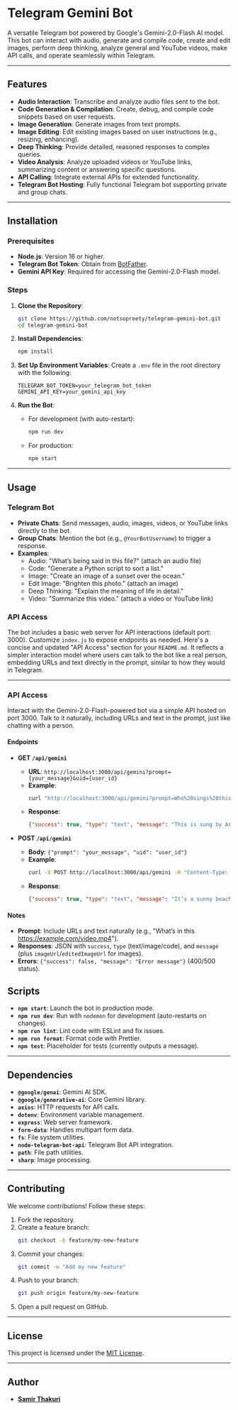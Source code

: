 # Telegram Gemini Bot
A versatile Telegram bot powered by Google's Gemini-2.0-Flash AI model. This bot can interact with audio, generate and compile code, create and edit images, perform deep thinking, analyze general and YouTube videos, make API calls, and operate seamlessly within Telegram.

---

## Features

- **Audio Interaction**: Transcribe and analyze audio files sent to the bot.
- **Code Generation & Compilation**: Create, debug, and compile code snippets based on user requests.
- **Image Generation**: Generate images from text prompts.
- **Image Editing**: Edit existing images based on user instructions (e.g., resizing, enhancing).
- **Deep Thinking**: Provide detailed, reasoned responses to complex queries.
- **Video Analysis**: Analyze uploaded videos or YouTube links, summarizing content or answering specific questions.
- **API Calling**: Integrate external APIs for extended functionality.
- **Telegram Bot Hosting**: Fully functional Telegram bot supporting private and group chats.

---

## Installation

### Prerequisites

- **Node.js**: Version 16 or higher.
- **Telegram Bot Token**: Obtain from [BotFather](https://t.me/botfather).
- **Gemini API Key**: Required for accessing the Gemini-2.0-Flash model.

### Steps

1. **Clone the Repository**:
   ```bash
   git clone https://github.com/notsopreety/telegram-gemini-bot.git
   cd telegram-gemini-bot
   ```

2. **Install Dependencies**:
   ```bash
   npm install
   ```

3. **Set Up Environment Variables**:
   Create a `.env` file in the root directory with the following:
   ```env
   TELEGRAM_BOT_TOKEN=your_telegram_bot_token
   GEMINI_API_KEY=your_gemini_api_key
   ```

4. **Run the Bot**:
   - For development (with auto-restart):
     ```bash
     npm run dev
     ```
   - For production:
     ```bash
     npm start
     ```

---

## Usage

### Telegram Bot

- **Private Chats**: Send messages, audio, images, videos, or YouTube links directly to the bot.
- **Group Chats**: Mention the bot (e.g., `@YourBotUsername`) to trigger a response.
- **Examples**:
  - Audio: "What’s being said in this file?" (attach an audio file)
  - Code: "Generate a Python script to sort a list."
  - Image: "Create an image of a sunset over the ocean."
  - Edit Image: "Brighten this photo." (attach an image)
  - Deep Thinking: "Explain the meaning of life in detail."
  - Video: "Summarize this video." (attach a video or YouTube link)

### API Access

The bot includes a basic web server for API interactions (default port: 3000). Customize `index.js` to expose endpoints as needed.
Here's a concise and updated "API Access" section for your `README.md`. It reflects a simpler interaction model where users can talk to the bot like a real person, embedding URLs and text directly in the prompt, similar to how they would in Telegram.

---

### API Access

Interact with the Gemini-2.0-Flash-powered bot via a simple API hosted on port 3000. Talk to it naturally, including URLs and text in the prompt, just like chatting with a person.

#### Endpoints

- **GET `/api/gemini`**  
  - **URL**: `http://localhost:3000/api/gemini?prompt={your_message}&uid={user_id}`  
  - **Example**:  
    ```bash
    curl "http://localhost:3000/api/gemini?prompt=Who%20sings%20this%20https://f.uguu.se/pvbAYrYt.mp3&uid=user123"
    ```  
  - **Response**:  
    ```json
    {"success": true, "type": "text", "message": "This is sung by Artist X!"}
    ```

- **POST `/api/gemini`**  
  - **Body**: `{"prompt": "your_message", "uid": "user_id"}`  
  - **Example**:  
    ```bash
    curl -X POST http://localhost:3000/api/gemini -H "Content-Type: application/json" -d '{"prompt": "Describe this https://example.com/image.jpg", "uid": "user123"}'
    ```  
  - **Response**:  
    ```json
    {"success": true, "type": "text", "message": "It’s a sunny beach!"}
    ```

#### Notes
- **Prompt**: Include URLs and text naturally (e.g., "What’s in this https://example.com/video.mp4").
- **Responses**: JSON with `success`, `type` (text/image/code), and `message` (plus `imageUrl`/`editedImageUrl` for images).
- **Errors**: `{"success": false, "message": "Error message"}` (400/500 status).


## Scripts

- **`npm start`**: Launch the bot in production mode.
- **`npm run dev`**: Run with `nodemon` for development (auto-restarts on changes).
- **`npm run lint`**: Lint code with ESLint and fix issues.
- **`npm run format`**: Format code with Prettier.
- **`npm test`**: Placeholder for tests (currently outputs a message).

---

## Dependencies

- **`@google/genai`**: Gemini AI SDK.
- **`@google/generative-ai`**: Core Gemini library.
- **`axios`**: HTTP requests for API calls.
- **`dotenv`**: Environment variable management.
- **`express`**: Web server framework.
- **`form-data`**: Handles multipart form data.
- **`fs`**: File system utilities.
- **`node-telegram-bot-api`**: Telegram Bot API integration.
- **`path`**: File path utilities.
- **`sharp`**: Image processing.
---

## Contributing

We welcome contributions! Follow these steps:

1. Fork the repository.
2. Create a feature branch:
   ```bash
   git checkout -b feature/my-new-feature
   ```
3. Commit your changes:
   ```bash
   git commit -m "Add my new feature"
   ```
4. Push to your branch:
   ```bash
   git push origin feature/my-new-feature
   ```
5. Open a pull request on GitHub.

---

## License

This project is licensed under the [MIT License](LICENSE).

---

## Author

- [**Samir Thakuri**](https://github.com/notsopreety)
